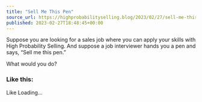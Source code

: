 ```yaml
---
title: "Sell Me This Pen"
source_url: https://highprobabilityselling.blog/2023/02/27/sell-me-this-pen
published: 2023-02-27T18:48:45+00:00
---
```

Suppose you are looking for a sales job where you can apply your skills with High Probability Selling. And suppose a job interviewer hands you a pen and says, “Sell me this pen.” 


What would you do? 


### Like this:

Like Loading...
